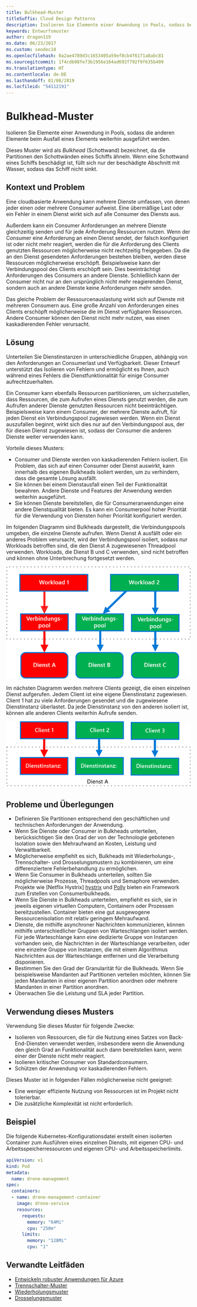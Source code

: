 ```yaml
---
title: Bulkhead-Muster
titleSuffix: Cloud Design Patterns
description: Isolieren Sie Elemente einer Anwendung in Pools, sodass bei Ausfall eines Elements die anderen Elemente weiterhin ausgeführt werden.
keywords: Entwurfsmuster
author: dragon119
ms.date: 06/23/2017
ms.custom: seodec18
ms.openlocfilehash: 0a2ae4789d3c1653405a59ef8cb4f6171a8abc81
ms.sourcegitcommit: 1f4cdb08fe73b1956e164ad692f792f9f635b409
ms.translationtype: HT
ms.contentlocale: de-DE
ms.lasthandoff: 01/08/2019
ms.locfileid: "54112191"
---
```

# <a name="bulkhead-pattern"></a>Bulkhead-Muster

Isolieren Sie Elemente einer Anwendung in Pools, sodass die anderen Elemente beim Ausfall eines Elements weiterhin ausgeführt werden.

Dieses Muster wird als *Bulkhead* (Schottwand) bezeichnet, da die Partitionen den Schottwänden eines Schiffs ähneln. Wenn eine Schottwand eines Schiffs beschädigt ist, füllt sich nur der beschädigte Abschnitt mit Wasser, sodass das Schiff nicht sinkt.

## <a name="context-and-problem"></a>Kontext und Problem

Eine cloudbasierte Anwendung kann mehrere Dienste umfassen, von denen jeder einen oder mehrere Consumer aufweist. Eine übermäßige Last oder ein Fehler in einem Dienst wirkt sich auf alle Consumer des Diensts aus.

Außerdem kann ein Consumer Anforderungen an mehrere Dienste gleichzeitig senden und für jede Anforderung Ressourcen nutzen. Wenn der Consumer eine Anforderung an einen Dienst sendet, der falsch konfiguriert ist oder nicht mehr reagiert, werden die für die Anforderung des Clients genutzten Ressourcen möglicherweise nicht rechtzeitig freigegeben. Da die an den Dienst gesendeten Anforderungen bestehen bleiben, werden diese Ressourcen möglicherweise erschöpft. Beispielsweise kann der Verbindungspool des Clients erschöpft sein. Dies beeinträchtigt Anforderungen des Consumers an andere Dienste. Schließlich kann der Consumer nicht nur an den ursprünglich nicht mehr reagierenden Dienst, sondern auch an andere Dienste keine Anforderungen mehr senden.

Das gleiche Problem der Ressourcenauslastung wirkt sich auf Dienste mit mehreren Consumern aus. Eine große Anzahl von Anforderungen eines Clients erschöpft möglicherweise die im Dienst verfügbaren Ressourcen. Andere Consumer können den Dienst nicht mehr nutzen, was einen kaskadierenden Fehler verursacht.

## <a name="solution"></a>Lösung

Unterteilen Sie Dienstinstanzen in unterschiedliche Gruppen, abhängig von den Anforderungen an Consumerlast und Verfügbarkeit. Dieser Entwurf unterstützt das Isolieren von Fehlern und ermöglicht es Ihnen, auch während eines Fehlers die Dienstfunktionalität für einige Consumer aufrechtzuerhalten.

Ein Consumer kann ebenfalls Ressourcen partitionieren, um sicherzustellen, dass Ressourcen, die zum Aufrufen eines Diensts genutzt werden, die zum Aufrufen anderer Dienste genutzten Ressourcen nicht beeinträchtigen. Beispielsweise kann einem Consumer, der mehrere Dienste aufruft, für jeden Dienst ein Verbindungspool zugewiesen werden. Wenn ein Dienst auszufallen beginnt, wirkt sich dies nur auf den Verbindungspool aus, der für diesen Dienst zugewiesen ist, sodass der Consumer die anderen Dienste weiter verwenden kann.

Vorteile dieses Musters:

- Consumer und Dienste werden von kaskadierenden Fehlern isoliert. Ein Problem, das sich auf einen Consumer oder Dienst auswirkt, kann innerhalb des eigenen Bulkheads isoliert werden, um zu verhindern, dass die gesamte Lösung ausfällt.
- Sie können bei einem Dienstausfall einen Teil der Funktionalität bewahren. Andere Dienste und Features der Anwendung werden weiterhin ausgeführt.
- Sie können Dienste bereitstellen, die für Consumeranwendungen eine andere Dienstqualität bieten. Es kann ein Consumerpool hoher Priorität für die Verwendung von Diensten hoher Priorität konfiguriert werden.

Im folgenden Diagramm sind Bulkheads dargestellt, die Verbindungspools umgeben, die einzelne Dienste aufrufen. Wenn Dienst A ausfällt oder ein anderes Problem verursacht, wird der Verbindungspool isoliert, sodass nur Workloads betroffen sind, die den Dienst A zugewiesenen Threadpool verwenden. Workloads, die Dienst B und C verwenden, sind nicht betroffen und können ohne Unterbrechung fortgesetzt werden.

![Erstes Diagramm des Bulkhead-Musters](./_images/bulkhead-1.png)

Im nächsten Diagramm werden mehrere Clients gezeigt, die einen einzelnen Dienst aufgerufen. Jedem Client ist eine eigene Dienstinstanz zugewiesen. Client 1 hat zu viele Anforderungen gesendet und die zugewiesene Dienstinstanz überlastet. Da jede Dienstinstanz von den anderen isoliert ist, können alle anderen Clients weiterhin Aufrufe senden.

![Erstes Diagramm des Bulkhead-Musters](./_images/bulkhead-2.png)

## <a name="issues-and-considerations"></a>Probleme und Überlegungen

- Definieren Sie Partitionen entsprechend den geschäftlichen und technischen Anforderungen der Anwendung.
- Wenn Sie Dienste oder Consumer in Bulkheads unterteilen, berücksichtigen Sie den Grad der von der Technologie gebotenen Isolation sowie den Mehraufwand an Kosten, Leistung und Verwaltbarkeit.
- Möglicherweise empfiehlt es sich, Bulkheads mit Wiederholungs-, Trennschalter- und Drosselungsmustern zu kombinieren, um eine differenziertere Fehlerbehandlung zu ermöglichen.
- Wenn Sie Consumer in Bulkheads unterteilen, sollten Sie möglicherweise Prozesse, Threadpools und Semaphore verwenden. Projekte wie [Netflix Hystrix] [hystrix] und [Polly][polly] bieten ein Framework zum Erstellen von Consumerbulkheads.
- Wenn Sie Dienste in Bulkheads unterteilen, empfiehlt es sich, sie in jeweils eigenen virtuellen Computern, Containern oder Prozessen bereitzustellen. Container bieten eine gut ausgewogene Ressourcenisolation mit relativ geringem Mehraufwand.
- Dienste, die mithilfe asynchroner Nachrichten kommunizieren, können mithilfe unterschiedlicher Gruppen von Warteschlangen isoliert werden. Für jede Warteschlange kann eine dedizierte Gruppe von Instanzen vorhanden sein, die Nachrichten in der Warteschlange verarbeiten, oder eine einzelne Gruppe von Instanzen, die mit einem Algorithmus Nachrichten aus der Warteschlange entfernen und die Verarbeitung disponieren.
- Bestimmen Sie den Grad der Granularität für die Bulkheads. Wenn Sie beispielsweise Mandanten auf Partitionen verteilen möchten, können Sie jeden Mandanten in einer eigenen Partition anordnen oder mehrere Mandanten in einer Partition anordnen.
- Überwachen Sie die Leistung und SLA jeder Partition.

## <a name="when-to-use-this-pattern"></a>Verwendung dieses Musters

Verwendung Sie dieses Muster für folgende Zwecke:

- Isolieren von Ressourcen, die für die Nutzung eines Satzes von Back-End-Diensten verwendet werden, insbesondere wenn die Anwendung den gleich Grad an Funktionalität auch dann bereitstellen kann, wenn einer der Dienste nicht mehr reagiert.
- Isolieren kritischer Consumer von Standardconsumern.
- Schützen der Anwendung vor kaskadierenden Fehlern.

Dieses Muster ist in folgenden Fällen möglicherweise nicht geeignet:

- Eine weniger effiziente Nutzung von Ressourcen ist im Projekt nicht tolerierbar.
- Die zusätzliche Komplexität ist nicht erforderlich.

## <a name="example"></a>Beispiel

Die folgende Kubernetes-Konfigurationsdatei erstellt einen isolierten Container zum Ausführen eines einzelnen Diensts, mit eigenen CPU- und Arbeitsspeicherressourcen und eigenen CPU- und Arbeitsspeicherlimits.

```yml
apiVersion: v1
kind: Pod
metadata:
  name: drone-management
spec:
  containers:
  - name: drone-management-container
    image: drone-service
    resources:
      requests:
        memory: "64Mi"
        cpu: "250m"
      limits:
        memory: "128Mi"
        cpu: "1"
```

## <a name="related-guidance"></a>Verwandte Leitfäden

- [Entwickeln robuster Anwendungen für Azure](../resiliency/index.md)
- [Trennschalter-Muster](./circuit-breaker.md)
- [Wiederholungsmuster](./retry.md)
- [Drosselungsmuster](./throttling.md)

<!-- links -->

[hystrix]: https://github.com/Netflix/Hystrix
[polly]: https://github.com/App-vNext/Polly
